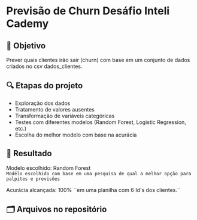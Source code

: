 # Previsão de Churn Desáfio Inteli Cademy

## 📌 Objetivo
Prever quais clientes irão sair (churn) com base em um conjunto de dados criados no csv dados_clientes.

## 🔍 Etapas do projeto
- Exploração dos dados
- Tratamento de valores ausentes
- Transformação de variáveis categóricas
- Testes com diferentes modelos (Random Forest, Logistic Regression, etc.)
- Escolha do melhor modelo com base na acurácia

## 🎯 Resultado
Modelo escolhido: Random Forest  
``Modélo escolhido com base em uma pesquisa de qual a melhor opção para palpites e previsões``
<p></p>
Acurácia alcançada: 100% 
``em uma planilha com 6 Id's dos clientes.``

## 🗂 Arquivos no repositório
